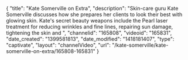 {
    "title": "Kate Somerville on Extra",
    "description": "Skin-care guru Kate Somerville discusses how she prepares her clients to look their best with glowing skin. Kate's secret beauty weapons include the Pearl laser treatment for reducing wrinkles and fine lines, repairing sun damage, tightening the skin and ",
    "channelid": "165808",
    "videoid": "165831",
    "date_created": "1399581813",
    "date_modified": "1418181407",
    "type": "captivate",
    "layout": "channelVideo",
    "url": "\/kate-somerville\/kate-somerville-on-extra\/165808-165831"
}